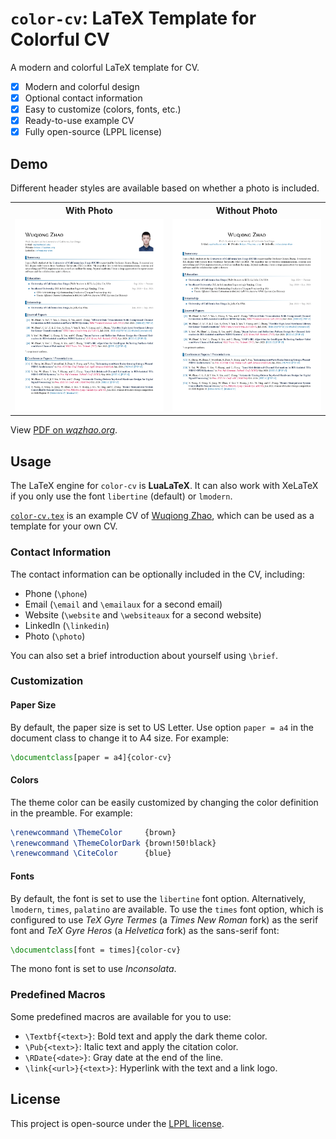 # `color-cv`: LaTeX Template for Colorful CV
A modern and colorful LaTeX template for CV.

- [x] Modern and colorful design
- [x] Optional contact information
- [x] Easy to customize (colors, fonts, etc.)
- [x] Ready-to-use example CV
- [x] Fully open-source (LPPL license)

## Demo
Different header styles are available based on whether a photo is included.

<table>
  <tr>
    <th style="text-align:center;">With Photo</th>
    <th style="text-align:center;">Without Photo</th>
  </tr>
  <tr>
    <td style="text-align:center;" width=50%><img src="demo/w-photo.png" alt="With Photo"></td>
    <td style="text-align:center;" width=50%><img src="demo/wo-photo.png" alt="Without Photo"></td>
  </tr>
</table>

View [PDF on *wqzhao.org*](https://go.wqzhao.org/cv).

## Usage
The LaTeX engine for `color-cv` is **LuaLaTeX**.
It can also work with XeLaTeX if you only use the font `libertine` (default) or `lmodern`.

[`color-cv.tex`](color-cv.tex) is an example CV of [Wuqiong Zhao](https://wqzhao.org),
which can be used as a template for your own CV.

### Contact Information
The contact information can be optionally included in the CV, including:
- Phone (`\phone`)
- Email (`\email` and `\emailaux` for a second email)
- Website (`\website` and `\websiteaux` for a second website)
- LinkedIn (`\linkedin`)
- Photo (`\photo`)

You can also set a brief introduction about yourself using `\brief`.

### Customization
#### Paper Size
By default, the paper size is set to US Letter.
Use option `paper = a4` in the document class to change it to A4 size.
For example:
```latex
\documentclass[paper = a4]{color-cv}
```

#### Colors
The theme color can be easily customized by changing the color definition in the preamble.
For example:
```latex
\renewcommand \ThemeColor     {brown}
\renewcommand \ThemeColorDark {brown!50!black}
\renewcommand \CiteColor      {blue}
```

#### Fonts
By default, the font is set to use the `libertine` font option.
Alternatively, `lmodern`, `times`, `palatino` are available.
To use the `times` font option, which is configured to use *TeX Gyre Termes* (a *Times New Roman* fork) as the serif font and *TeX Gyre Heros* (a *Helvetica* fork) as the sans-serif font:
```latex
\documentclass[font = times]{color-cv}
```

The mono font is set to use *Inconsolata*.

### Predefined Macros
Some predefined macros are available for you to use:
- `\Textbf{<text>}`: Bold text and apply the dark theme color.
- `\Pub{<text>}`: Italic text and apply the citation color.
- `\RDate{<date>}`: Gray date at the end of the line.
- `\link{<url>}{<text>}`: Hyperlink with the text and a link logo.

## License
This project is open-source under the [LPPL license](LICENSE).
